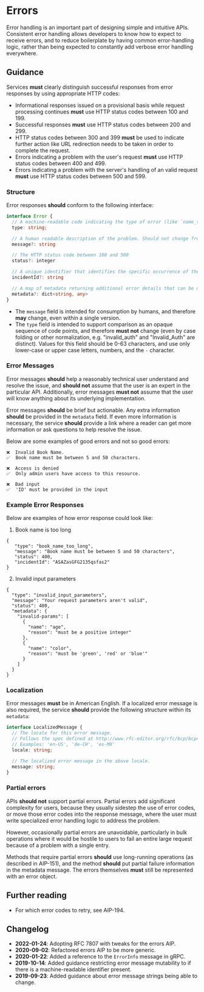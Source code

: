 # Errors

Error handling is an important part of designing simple and intuitive APIs.
Consistent error handling allows developers to know how to expect to receive
errors, and to reduce boilerplate by having common error-handling logic, rather
than being expected to constantly add verbose error handling everywhere.

## Guidance

Services **must** clearly distinguish successful responses from error responses
by using appropriate HTTP codes:
- Informational responses issued on a provisional basis while request processing continues **must** use HTTP status codes between 100 and 199.
- Successful responses **must** use HTTP status codes between 200 and 299.
- HTTP status codes between 300 and 399 **must** be used to indicate further action like URL redirection needs to be taken in order to complete the request.
- Errors indicating a problem with the user's request **must** use HTTP status
  codes between 400 and 499.
- Errors indicating a problem with the server's handling of an valid request
  **must** use HTTP status codes between 500 and 599.

### Structure

Error responses **should** conform to the following interface:

```typescript
interface Error {
  // A machine-readable code indicating the type of error (like `name_too_long`). This value is parseable for programmatic error handling.
  type: string;

  // A human readable description of the problem. Should not change from occurrence to occurrence.
  message?: string

  // The HTTP status code between 100 and 500
  status?: integer

  // A unique identifier that identifies the specific occurrence of the problem. Can be provided to the API owner for debugging purposes.
  incidentId?: string

  // A map of metadata returning additional error details that can be used programmatically. The schema of metadata should be documented and fixed per `type`. A change in this schema could mean a breaking change. 
  metadata?: dict<string, any>
}
```

- The `message` field is intended for consumption by humans, and therefore 
  **may** change, even within a single version.
- The `type` field is intended to support comparison as an opaque sequence of
  code points, and therefore **must not** change (even by case folding or
  other normalization, e.g. "invalid_auth" and "Invalid_Auth" are distinct).
  Values for this field should be 0-63 characters, and use only lower-case or upper case
  letters, numbers, and the `-` character.



### Error Messages

Error messages **should** help a reasonably technical user understand and
resolve the issue, and **should not** assume that the user is an expert in the
particular API. Additionally, error messages **must not** assume that the user
will know anything about its underlying implementation.

Error messages **should** be brief but actionable. Any extra information
**should** be provided in the `metadata` field. If even more information is
necessary, the service **should** provide a link where a reader can get more
information or ask questions to help resolve the issue.

Below are some examples of good errors and not so good errors:

    ❌  Invalid Book Name.
    ✅  Book name must be between 5 and 50 characters.

    ❌  Access is denied
    ✅  Only admin users have access to this resource.

    ❌  Bad input
    ✅  'ID' must be provided in the input


### Example Error Responses

Below are examples of how error response could look like:

1. Book name is too long

```
{
   "type": "book_name_too_long",
   "message": "Book name must be between 5 and 50 characters",
   "status": 400,
   "incidentId": "ASAZasGFG2135qsfas2"
}
```

2. Invalid input parameters

```
{
  "type": "invalid_input_parameters",
  "message": "Your request parameters aren't valid",
  "status": 400,
  "metadata": {
    "invalid-params": [
      {
        "name": "age",
        "reason": "must be a positive integer"
      },
      {
        "name": "color",
        "reason": "must be 'green', 'red' or 'blue'"
      }
    ]
  }
}
```




### Localization

Error messages **must** be in American English. If a localized error message is
also required, the service **should** provide the following structure within
its `metadata`:

```typescript
interface LocalizedMessage {
  // The locale for this error message.
  // Follows the spec defined at http://www.rfc-editor.org/rfc/bcp/bcp47.txt.
  // Examples: 'en-US', 'de-CH', 'es-MX'
  locale: string;

  // The localized error message in the above locale.
  message: string;
}
```

### Partial errors

APIs **should not** support partial errors. Partial errors add significant
complexity for users, because they usually sidestep the use of error codes, or
move those error codes into the response message, where the user must write
specialized error handling logic to address the problem.

However, occasionally partial errors are unavoidable, particularly in bulk
operations where it would be hostile to users to fail an entire large request
because of a problem with a single entry.

Methods that require partial errors **should** use long-running operations (as
described in AIP-151), and the method **should** put partial failure
information in the metadata message. The errors themselves **must** still be
represented with an error object.

## Further reading

- For which error codes to retry, see AIP-194.

## Changelog
- **2022-01-24**: Adopting RFC 7807 with tweaks for the errors AIP.
- **2020-09-02**: Refactored errors AIP to be more generic.
- **2020-01-22**: Added a reference to the `ErrorInfo` message in gRPC.
- **2019-10-14**: Added guidance restricting error message mutability to if
  there is a machine-readable identifier present.
- **2019-09-23**: Added guidance about error message strings being able to
  change.
